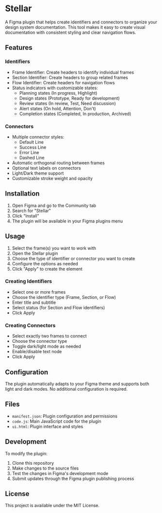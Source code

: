 # Stellar

A Figma plugin that helps create identifiers and connectors to organize your design system documentation. This tool makes it easy to create visual documentation with consistent styling and clear navigation flows.

## Features

### Identifiers
- Frame Identifier: Create headers to identify individual frames
- Section Identifier: Create headers to group related frames
- Flow Identifier: Create headers for navigation flows
- Status indicators with customizable states:
  - Planning states (In progress, Highlight)
  - Design states (Prototype, Ready for development)
  - Review states (In review, Test, Need discussion)
  - Alert states (On hold, Attention, Don't)
  - Completion states (Completed, In production, Archived)

### Connectors
- Multiple connector styles:
  - Default Line
  - Success Line
  - Error Line
  - Dashed Line
- Automatic orthogonal routing between frames
- Optional text labels on connectors
- Light/Dark theme support
- Customizable stroke weight and opacity

## Installation

1. Open Figma and go to the Community tab
2. Search for "Stellar"
3. Click "Install"
4. The plugin will be available in your Figma plugins menu

## Usage

1. Select the frame(s) you want to work with
2. Open the Stellar plugin
3. Choose the type of identifier or connector you want to create
4. Configure the options as needed
5. Click "Apply" to create the element

### Creating Identifiers
- Select one or more frames
- Choose the identifier type (Frame, Section, or Flow)
- Enter title and subtitle
- Select status (for Section and Flow identifiers)
- Click Apply

### Creating Connectors
- Select exactly two frames to connect
- Choose the connector type
- Toggle dark/light mode as needed
- Enable/disable text node
- Click Apply

## Configuration

The plugin automatically adapts to your Figma theme and supports both light and dark modes. No additional configuration is required.

## Files
- `manifest.json`: Plugin configuration and permissions
- `code.js`: Main JavaScript code for the plugin
- `ui.html`: Plugin interface and styles

## Development

To modify the plugin:

1. Clone this repository
2. Make changes to the source files
3. Test the changes in Figma's development mode
4. Submit updates through the Figma plugin publishing process

## License

This project is available under the MIT License.
